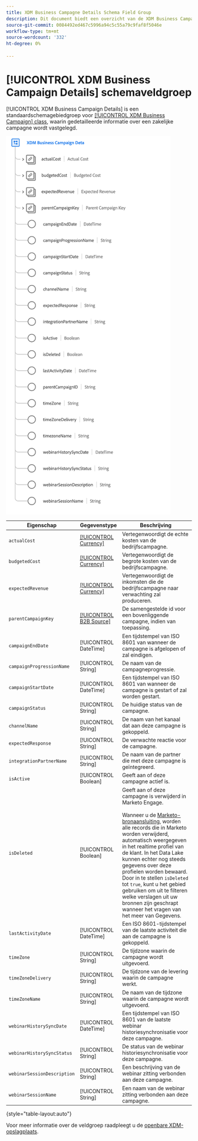 ```yaml
---
title: XDM Business Campagne Details Schema Field Group
description: Dit document biedt een overzicht van de XDM Business Campagne Details schema veldgroep.
source-git-commit: 0084492ed467c5996a94c5c55a79c9faf8f5046e
workflow-type: tm+mt
source-wordcount: '332'
ht-degree: 0%

---
```


# [!UICONTROL XDM Business Campaign Details] schemaveldgroep

[!UICONTROL XDM Business Campaign Details] is een standaardschemagebiedgroep voor [[!UICONTROL XDM Business Campaign] class](../../classes/b2b/business-campaign.md), waarin gedetailleerde informatie over een zakelijke campagne wordt vastgelegd.

![De structuur van de XDM Business Campagne Details gebiedsgroep zoals het in UI verschijnt](../../images/field-groups/b2b/business-campaign-details.png)

| Eigenschap | Gegevenstype | Beschrijving |
| --- | --- | --- |
| `actualCost` | [[!UICONTROL Currency]](../../data-types/currency.md) | Vertegenwoordigt de echte kosten van de bedrijfscampagne. |
| `budgetedCost` | [[!UICONTROL Currency]](../../data-types/currency.md) | Vertegenwoordigt de begrote kosten van de bedrijfscampagne. |
| `expectedRevenue` | [[!UICONTROL Currency]](../../data-types/currency.md) | Vertegenwoordigt de inkomsten die de bedrijfscampagne naar verwachting zal produceren. |
| `parentCampaignKey` | [[!UICONTROL B2B Source]](../../data-types/b2b-source.md) | De samengestelde id voor een bovenliggende campagne, indien van toepassing. |
| `campaignEndDate` | [!UICONTROL DateTime] | Een tijdstempel van ISO 8601 van wanneer de campagne is afgelopen of zal eindigen. |
| `campaignProgressionName` | [!UICONTROL String] | De naam van de campagneprogressie. |
| `campaignStartDate` | [!UICONTROL DateTime] | Een tijdstempel van ISO 8601 van wanneer de campagne is gestart of zal worden gestart. |
| `campaignStatus` | [!UICONTROL String] | De huidige status van de campagne. |
| `channelName` | [!UICONTROL String] | De naam van het kanaal dat aan deze campagne is gekoppeld. |
| `expectedResponse` | [!UICONTROL String] | De verwachte reactie voor de campagne. |
| `integrationPartnerName` | [!UICONTROL String] | De naam van de partner die met deze campagne is geïntegreerd. |
| `isActive` | [!UICONTROL Boolean] | Geeft aan of deze campagne actief is. |
| `isDeleted` | [!UICONTROL Boolean] | Geeft aan of deze campagne is verwijderd in Marketo Engage.<br><br>Wanneer u de [Marketo-bronaansluiting](../../../sources/connectors/adobe-applications/marketo/marketo.md), worden alle records die in Marketo worden verwijderd, automatisch weergegeven in het realtime profiel van de klant. In het Data Lake kunnen echter nog steeds gegevens over deze profielen worden bewaard. Door in te stellen `isDeleted` tot `true`, kunt u het gebied gebruiken om uit te filteren welke verslagen uit uw bronnen zijn geschrapt wanneer het vragen van het meer van Gegevens. |
| `lastActivityDate` | [!UICONTROL DateTime] | Een ISO 8601-tijdstempel van de laatste activiteit die aan de campagne is gekoppeld. |
| `timeZone` | [!UICONTROL String] | De tijdzone waarin de campagne wordt uitgevoerd. |
| `timeZoneDelivery` | [!UICONTROL String] | De tijdzone van de levering waarin de campagne werkt. |
| `timeZoneName` | [!UICONTROL String] | De naam van de tijdzone waarin de campagne wordt uitgevoerd. |
| `webinarHistorySyncDate` | [!UICONTROL DateTime] | Een tijdstempel van ISO 8601 van de laatste webinar historiesynchronisatie voor deze campagne. |
| `webinarHistorySyncStatus` | [!UICONTROL String] | De status van de webinar historiesynchronisatie voor deze campagne. |
| `webinarSessionDescription` | [!UICONTROL String] | Een beschrijving van de webinar zitting verbonden aan deze campagne. |
| `webinarSessionName` | [!UICONTROL String] | Een naam van de webinar zitting verbonden aan deze campagne. |

{style=&quot;table-layout:auto&quot;}

Voor meer informatie over de veldgroep raadpleegt u de [openbare XDM-opslagplaats](https://github.com/adobe/xdm/blob/master/components/fieldgroups/campaign/campaign-details.schema.json).
